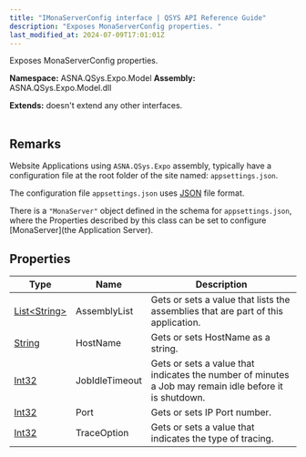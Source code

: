 ```yaml
---
title: "IMonaServerConfig interface | QSYS API Reference Guide"
description: "Exposes MonaServerConfig properties. "
last_modified_at: 2024-07-09T17:01:01Z
---
```


Exposes MonaServerConfig properties.

**Namespace:** ASNA.QSys.Expo.Model
**Assembly:** ASNA.QSys.Expo.Model.dll

**Extends:** doesn't extend any other interfaces.
<br>
<br>


## Remarks

Website Applications using `ASNA.QSys.Expo` assembly, typically have a configuration file at the root folder of the site named: `appsettings.json`.

The configuration file `appsettings.json` uses [JSON](https://www.json.org/json-en.html) file format.

There is a `"MonaServer"` object defined in the schema for `appsettings.json`, where the Properties described by this class can be set to configure [MonaServer](the Application Server). 


## Properties

| Type | Name | Description
| --- | --- | --- 
| [List\<String\>](https://docs.microsoft.com/en-us/dotnet/api/system.collections.generic.list-1) | AssemblyList | Gets or sets a value that lists the assemblies that are part of this application. |
| [String](https://learn.microsoft.com/en-us/dotnet/api/system.string?view=net-8.0) | HostName | Gets or sets HostName as a string. |
| [Int32](https://learn.microsoft.com/en-us/dotnet/csharp/language-reference/builtin-types/integral-numeric-types) | JobIdleTimeout | Gets or sets a value that indicates the number of minutes a Job may remain idle before it is shutdown. |
| [Int32](https://learn.microsoft.com/en-us/dotnet/csharp/language-reference/builtin-types/integral-numeric-types) | Port | Gets or sets IP Port number. |
| [Int32](https://learn.microsoft.com/en-us/dotnet/csharp/language-reference/builtin-types/integral-numeric-types) | TraceOption | Gets or sets a value that indicates the type of tracing. |
